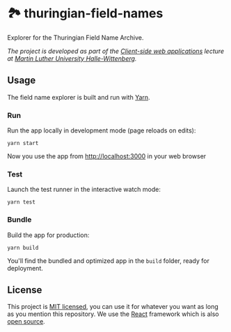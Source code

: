 # 🏞️ thuringian-field-names

Explorer for the Thuringian Field Name Archive.

_The project is developed as part of the [Client-side web applications](https://mht.uzi.uni-halle.de/client-seitige-web-anwendungen/) lecture at [Martin Luther University Halle-Wittenberg](https://uni-halle.de)._

## Usage

The field name explorer is built and run with [Yarn](https://yarnpkg.com/).

### Run

Run the app locally in development mode (page reloads on edits):

```shell script
yarn start

```

Now you use the app from [http://localhost:3000](http://localhost:3000) in your web browser

### Test

Launch the test runner in the interactive watch mode:

```shell script
yarn test

```

### Bundle

Build the app for production:

```shell script
yarn build

```

You'll find the bundled and optimized app in the `build` folder, ready for deployment.

## License

This project is [MIT licensed](LICENSE), you can use it for whatever you want as long as you mention this repository.
We use the [React](https://reactjs.org/) framework which is also [open source](https://github.com/facebook/react/blob/master/LICENSE).
